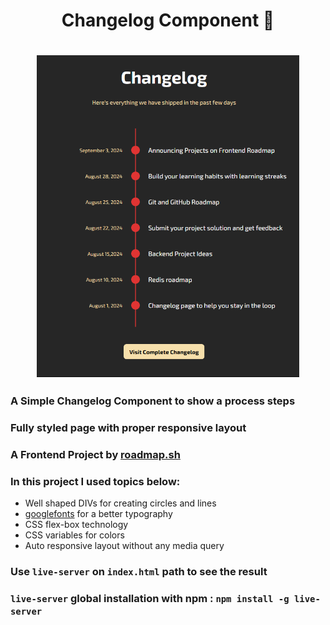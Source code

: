 <h1 align="center">Changelog Component 📝<h1>
<p align="center">
<img align="center" width="420px" src="./img/banner.png" alt="Banner Image">
</p>

### A Simple Changelog Component to show a process steps

### Fully styled page with proper responsive layout

### A Frontend Project by [roadmap.sh](https://roadmap.sh/frontend/projects)

### In this project I used topics below:

-   Well shaped DIVs for creating circles and lines
-   [googlefonts](https://fonts.google.com/) for a better typography
-   CSS flex-box technology
-   CSS variables for colors
-   Auto responsive layout without any media query

### Use `live-server` on `index.html` path to see the result

### `live-server` global installation with npm : `npm install -g live-server`
